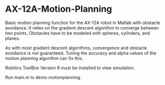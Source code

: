 # AX-12A-Motion-Planning

Basic motion planning function for the AX-12A robot in Matlab with obstacle avoidance. It relies on the gradient descent algorithm to converge between two points. Obstacles have to be modeled with spheres, cylinders, and planes. 

As with most gradient descent algorithms, convergence and obstacle avoidance is not guaranteed. Tuning the accuracy and alpha values of the motion planning algorithm can fix this.

Robitics ToolBox Version 8 must be installed to view simulation.

Run main.m to demo motionplanning.
